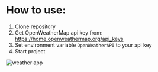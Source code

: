 # How to use:

1. Clone repository
2. Get OpenWeatherMap api key from: https://home.openweathermap.org/api_keys
3. Set environment variable `OpenWeatherAPI` to your api key
4. Start project

![weather app](https://github.com/user-attachments/assets/e416af86-fd88-4d6d-9b76-c480d5968302)
